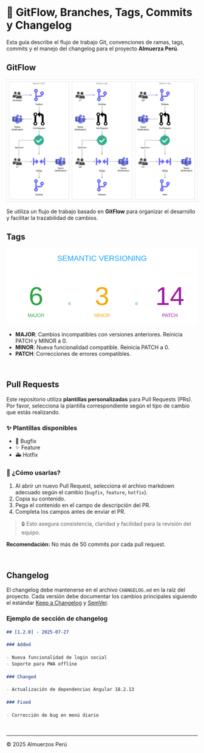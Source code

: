 # 🚦 GitFlow, Branches, Tags, Commits y Changelog

Esta guía describe el flujo de trabajo Git, convenciones de ramas, tags, commits y el manejo del changelog para el proyecto **Almuerza Perú**.

## GitFlow

![gitflow](./assets/gitflow.png)

Se utiliza un flujo de trabajo basado en **GitFlow** para organizar el desarrollo y facilitar la trazabilidad de cambios.

## Tags

![tags](./assets/tags.png)

- **MAJOR**: Cambios incompatibles con versiones anteriores. Reinicia PATCH y MINOR a 0.
- **MINOR**: Nueva funcionalidad compatible. Reinicia PATCH a 0.
- **PATCH**: Correcciones de errores compatibles.

&nbsp;

## Pull Requests

Este repositorio utiliza **plantillas personalizadas** para Pull Requests (PRs). Por favor, selecciona la plantilla correspondiente según el tipo de cambio que estás realizando.

### ✨ Plantillas disponibles

- 🐛 Bugfix
- ✨ Feature
- 🚑 Hotfix

### 🧩 ¿Cómo usarlas?

1. Al abrir un nuevo Pull Request, selecciona el archivo markdown adecuado según el cambio (`bugfix`, `feature`, `hotfix`).
2. Copia su contenido.
3. Pega el contenido en el campo de descripción del PR.
4. Completa los campos antes de enviar el PR.

> 🔒 Esto asegura consistencia, claridad y facilidad para la revisión del equipo.

**Recomendación:** No más de 50 commits por cada pull request.

&nbsp;

## Changelog

El changelog debe mantenerse en el archivo `CHANGELOG.md` en la raíz del proyecto. Cada versión debe documentar los cambios principales siguiendo el estándar [Keep a Changelog](https://keepachangelog.com/es-ES/1.0.0/) y [SemVer](https://semver.org/lang/es/).

### Ejemplo de sección de changelog

```markdown
## [1.2.0] - 2025-07-27

### Added

- Nueva funcionalidad de login social
- Soporte para PWA offline

### Changed

- Actualización de dependencias Angular 18.2.13

### Fixed

- Corrección de bug en menú diario
```

&nbsp;

---

© 2025 Almuerzos Perú
